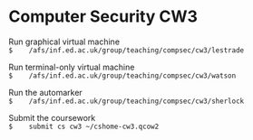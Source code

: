 # Computer Security CW3

Run graphical virtual machine
<br>```$    /afs/inf.ed.ac.uk/group/teaching/compsec/cw3/lestrade```

Run terminal-only virtual machine
<br>```$    /afs/inf.ed.ac.uk/group/teaching/compsec/cw3/watson```

Run the automarker
<br>```$    /afs/inf.ed.ac.uk/group/teaching/compsec/cw3/sherlock```

Submit the coursework
<br>```$    submit cs cw3 ~/cshome-cw3.qcow2```
